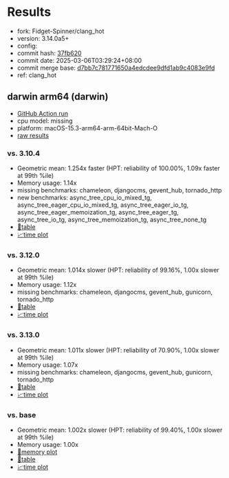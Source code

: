# Results

- fork: Fidget-Spinner/clang_hot
- version: 3.14.0a5+
- config: 
- commit hash: [37fb620](https://github.com/Fidget%2dSpinner/cpython/commit/37fb620)
- commit date: 2025-03-06T03:29:24+08:00
- commit merge base: [d7bb7c781771650a4edcdee9dfd1ab9c4083e9fd](https://github.com/python/cpython/commit/d7bb7c781771650a4edcdee9dfd1ab9c4083e9fd)
- ref: clang_hot

## darwin arm64 (darwin)

- [GitHub Action run](https://github.com/faster-cpython/benchmarking/actions/runs/13703177280)
- cpu model: missing
- platform: macOS-15.3-arm64-arm-64bit-Mach-O
- [raw results](bm-20250306-darwin-arm64-Fidget%252dSpinner-clang_hot-3.14.0a5%2B-37fb620.json)

### vs. 3.10.4

- Geometric mean: 1.254x faster (HPT: reliability of 100.00%, 1.09x faster at 99th %ile)
- Memory usage: 1.14x
- missing benchmarks: chameleon, djangocms, gevent_hub, tornado_http
- new benchmarks: async_tree_cpu_io_mixed_tg, async_tree_eager_cpu_io_mixed_tg, async_tree_eager_io_tg, async_tree_eager_memoization_tg, async_tree_eager_tg, async_tree_io_tg, async_tree_memoization_tg, async_tree_none_tg
- [📄table](bm-20250306-darwin-arm64-Fidget%252dSpinner-clang_hot-3.14.0a5%2B-37fb620-vs-3.10.4.md)
- [📈time plot](bm-20250306-darwin-arm64-Fidget%252dSpinner-clang_hot-3.14.0a5%2B-37fb620-vs-3.10.4.svg)

### vs. 3.12.0

- Geometric mean: 1.014x slower (HPT: reliability of 99.16%, 1.00x slower at 99th %ile)
- Memory usage: 1.12x
- missing benchmarks: chameleon, djangocms, gevent_hub, gunicorn, tornado_http
- [📄table](bm-20250306-darwin-arm64-Fidget%252dSpinner-clang_hot-3.14.0a5%2B-37fb620-vs-3.12.0.md)
- [📈time plot](bm-20250306-darwin-arm64-Fidget%252dSpinner-clang_hot-3.14.0a5%2B-37fb620-vs-3.12.0.svg)

### vs. 3.13.0

- Geometric mean: 1.011x slower (HPT: reliability of 70.90%, 1.00x slower at 99th %ile)
- Memory usage: 1.07x
- missing benchmarks: chameleon, djangocms, gevent_hub, gunicorn, tornado_http
- [📄table](bm-20250306-darwin-arm64-Fidget%252dSpinner-clang_hot-3.14.0a5%2B-37fb620-vs-3.13.0.md)
- [📈time plot](bm-20250306-darwin-arm64-Fidget%252dSpinner-clang_hot-3.14.0a5%2B-37fb620-vs-3.13.0.svg)

### vs. base

- Geometric mean: 1.002x slower (HPT: reliability of 99.40%, 1.00x slower at 99th %ile)
- Memory usage: 1.00x
- [🧠memory plot](bm-20250306-darwin-arm64-Fidget%252dSpinner-clang_hot-3.14.0a5%2B-37fb620-vs-base-mem.svg)
- [📄table](bm-20250306-darwin-arm64-Fidget%252dSpinner-clang_hot-3.14.0a5%2B-37fb620-vs-base.md)
- [📈time plot](bm-20250306-darwin-arm64-Fidget%252dSpinner-clang_hot-3.14.0a5%2B-37fb620-vs-base.svg)

